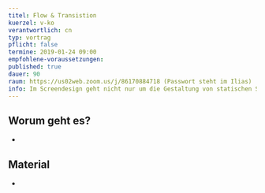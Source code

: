 ```yaml
---
titel: Flow & Transistion
kuerzel: v-ko
verantwortlich: cn
typ: vortrag
pflicht: false
termine: 2019-01-24 09:00
empfohlene-voraussetzungen: 
published: true
dauer: 90
raum: https://us02web.zoom.us/j/86170884718 (Passwort steht im Ilias)
info: Im Screendesign geht nicht nur um die Gestaltung von statischen Screens, sondern oftmals auch um die Gestaltung von Übergängen und Interaktionen zwischen verschiedenen Zuständen von Screens.
---
```



## Worum geht es?
-

## Material
-